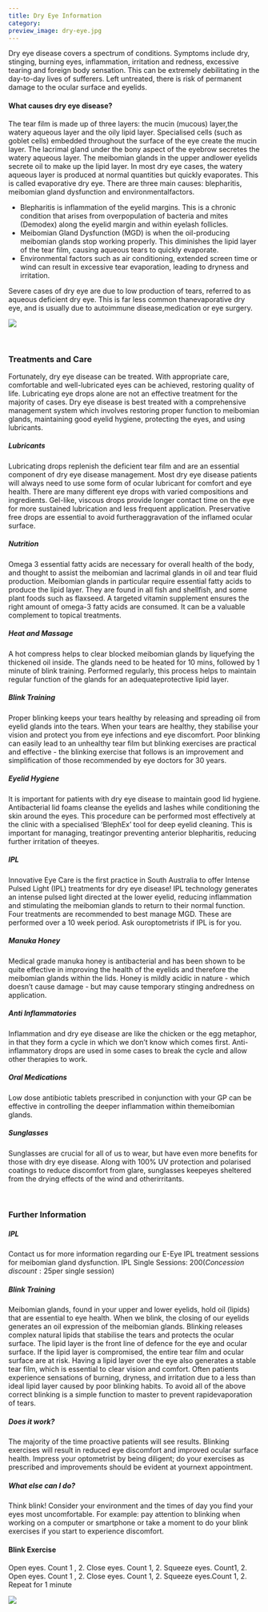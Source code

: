```yaml
---
title: Dry Eye Information
category: 
preview_image: dry-eye.jpg
---
```


Dry eye disease covers a spectrum of conditions. Symptoms include dry, stinging, burning eyes, inflammation, irritation and redness, excessive tearing and foreign body sensation. This can be extremely debilitating in the day-to-day lives of sufferers. Left untreated, there is risk of permanent damage to the ocular surface and ​eyelids.

#### What causes dry eye disease?
The tear film is made up of three layers: the mucin (mucous) layer, ​the ​watery ​aqueous ​layer ​and ​the ​oily ​lipid ​layer. Specialised cells (such as goblet cells) embedded throughout the surface of the eye create the mucin layer. The lacrimal gland under the bony aspect of the eyebrow secretes the watery aqueous layer. The meibomian glands in the upper ​and ​lower ​eyelids ​secrete ​oil ​to ​make ​up ​the ​lipid ​layer. In most dry eye cases, the watery aqueous layer is produced at normal quantities but quickly evaporates. This is called evaporative dry eye. There are three main causes: blepharitis, meibomian gland dysfunction and environmental ​factors.

- Blepharitis is inflammation of the eyelid margins. This is a chronic condition that arises from overpopulation
of ​bacteria ​and ​mites ​(Demodex) ​along ​the ​eyelid ​margin ​and ​within ​eyelash ​follicles.
- Meibomian ​Gland ​Dysfunction ​(MGD) ​is ​when ​the ​oil-producing ​meibomian ​glands ​stop working properly.
This ​diminishes ​the ​lipid ​layer ​of ​the ​tear ​film, ​causing ​aqueous ​tears ​to ​quickly ​evaporate.
- Environmental factors such as air conditioning, extended screen time or wind can result in excessive tear
evaporation, ​leading ​to ​dryness ​and ​irritation.

Severe cases of dry eye are due to low production of tears, referred to as aqueous deficient dry eye. This is far less ​common ​than ​evaporative ​dry ​eye, ​and ​is ​usually ​due ​to ​autoimmune ​disease, ​medication ​or ​eye ​surgery.

![](dry-eye.jpg)

<br>

### Treatments and Care
Fortunately, dry eye disease can be treated. With appropriate care, comfortable and well-lubricated eyes can be achieved, restoring quality of life. Lubricating eye drops alone are not an effective treatment for the majority of cases. Dry eye disease is best treated with a comprehensive management system which involves restoring
proper function to meibomian glands, maintaining good eyelid hygiene, protecting the eyes, and using lubricants.

##### Lubricants
Lubricating drops replenish the deficient tear film and are an essential component of dry eye disease management. Most dry eye disease patients will always need to use some form of ocular lubricant for comfort and eye health. There are many different eye drops with varied compositions and ingredients. Gel-like, viscous drops provide longer contact time on the eye for more sustained lubrication and less frequent application. Preservative free drops are ​essential ​to ​avoid ​further ​aggravation ​of ​the ​inflamed ​ocular ​surface.

##### Nutrition
Omega 3 essential fatty acids are necessary for overall health of the body, and thought to assist the meibomian and lacrimal glands in oil and tear fluid production. Meibomian glands in particular require essential fatty acids to produce the lipid layer. They are found in all fish and shellfish, and some plant foods such as flaxseed. A
targeted vitamin supplement ensures the right amount of omega-3 fatty acids are consumed. It can be a valuable ​complement ​to ​topical ​treatments.

##### Heat and Massage
A hot compress helps to clear blocked meibomian glands by liquefying the thickened oil inside. The glands need to be heated for 10 mins, followed by 1 minute of blink training. Performed regularly, this process helps to maintain ​regular ​function ​of ​the ​glands ​for ​an ​adequate ​protective ​lipid ​layer.

##### Blink Training
Proper blinking keeps your tears healthy by releasing and spreading oil from eyelid glands into the tears. When your tears are healthy, they stabilise your vision and protect you from eye infections and eye discomfort. Poor blinking can easily lead to an unhealthy tear film but blinking exercises are practical and effective - the blinking exercise that follows is an improvement and simplification of those recommended by eye doctors for 30 years.

##### Eyelid Hygiene
It is important for patients with dry eye disease to maintain good lid hygiene. Antibacterial lid foams cleanse the eyelids and lashes while conditioning the skin around the eyes. This procedure can be performed most effectively at the clinic with a specialised ‘BlephEx’ tool for deep eyelid cleaning. This is important for managing, ​treating ​or ​preventing ​anterior ​blepharitis, ​reducing ​further ​irritation ​of ​the ​eyes.

##### IPL
Innovative Eye Care is the first practice in South Australia to offer Intense Pulsed Light ​(IPL) ​treatments ​for ​dry ​eye ​disease! IPL technology generates an intense pulsed light directed at the lower eyelid, reducing inflammation and stimulating the meibomian glands to return to their normal function. Four treatments are recommended to best manage MGD. These are performed over a 10 week ​period. ​Ask ​our ​optometrists ​if ​IPL ​is ​for ​you.

##### Manuka Honey
Medical grade manuka honey is antibacterial and has been shown to be quite effective in improving the health of the eyelids and therefore the meibomian glands within the lids. Honey is mildly acidic in nature - which doesn’t ​cause ​damage ​- ​but ​may ​cause ​temporary ​stinging ​and ​redness ​on ​application.

##### Anti Inflammatories
Inflammation and dry eye disease are like the chicken or the egg metaphor, in that they form a cycle in which we don’t know which comes first. Anti-inflammatory drops are used in some cases to break the cycle and allow other ​therapies ​to ​work.

##### Oral Medications
Low dose antibiotic tablets prescribed in conjunction with your GP can be effective in controlling the deeper inflammation ​within ​the ​meibomian ​glands.

##### Sunglasses
Sunglasses are crucial for all of us to wear, but have even more benefits for those with dry eye disease. Along with 100% UV protection and polarised coatings to reduce discomfort from glare, ​sunglasses ​keep ​eyes ​sheltered ​from ​the ​drying ​effects ​of ​the ​wind ​and ​other ​irritants.

<br>

### Further Information

##### IPL
Contact us for more information regarding our E-Eye IPL treatment sessions for meibomian ​gland ​dysfunction. IPL ​Single ​Sessions: ​$200 ​(Concession ​discount: ​$25 ​per ​single ​session)

##### Blink Training
Meibomian glands, found in your upper and lower eyelids, hold oil (lipids) that are essential to eye health. When we blink, the closing of our eyelids generates an oil expression of the meibomian glands. Blinking releases complex natural lipids that stabilise the tears and protects the ocular surface. The lipid layer is the front line of defence for the eye and ocular surface. If the lipid layer is compromised, the entire tear film and ocular surface are at risk. Having a lipid layer over the eye also generates a stable tear film, which is essential to clear vision and comfort. Often patients experience sensations of burning, dryness, and irritation due to a less than ideal lipid layer caused by poor blinking habits. To avoid all of the above correct blinking is a simple function to master ​to ​prevent ​rapid ​evaporation ​of ​tears.

##### Does it work?
The majority of the time proactive patients will see results. Blinking exercises will result in reduced eye discomfort and improved ocular surface health. Impress your optometrist by being diligent; do your exercises as prescribed ​and ​improvements ​should ​be ​evident ​at ​your ​next ​appointment.

##### What else can I do?
Think blink! Consider your environment and the times of day you find your eyes most uncomfortable. For example: pay attention to blinking when working on a computer or smartphone or take a moment to do your blink ​exercises ​if ​you ​start ​to ​experience ​discomfort.

#### Blink Exercise
Open ​eyes. ​Count ​1 ​, ​2.
Close ​eyes. ​Count ​1, ​2.
Squeeze ​eyes. ​Count ​1, ​2.
Open ​eyes. ​Count ​1 ​, ​2.
Close ​eyes. ​Count ​1, ​2.
Squeeze ​eyes. ​Count ​1, ​2.
Repeat ​for ​1 ​minute

![](pasted-image-0.png)
